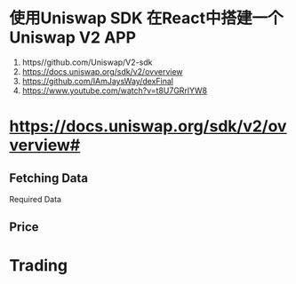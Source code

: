 # 使用Uniswap SDK 在React中搭建一个Uniswap V2 APP

1. https//github.com/Uniswap/V2-sdk
2. https://docs.uniswap.org/sdk/v2/ovverview
3. https://github.com/IAmJaysWay/dexFinal
4. https://www.youtube.com/watch?v=t8U7GRrlYW8


# https://docs.uniswap.org/sdk/v2/ovverview# 

## Fetching Data
Required Data

## Price

# Trading